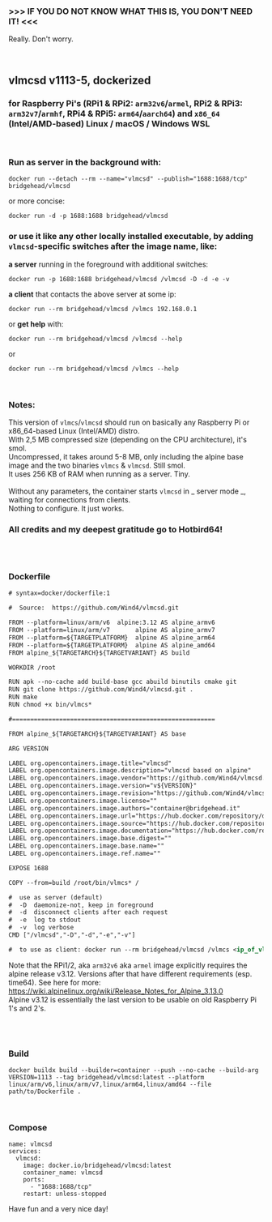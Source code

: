 ###  >>> IF YOU DO NOT KNOW WHAT THIS IS, YOU DON'T NEED IT! <<<
Really. Don't worry.

</br>

## vlmcsd v1113-5, dockerized
### for Raspberry Pi's (RPi1 & RPi2: `arm32v6`/`armel`, RPi2 & RPi3: `arm32v7`/`armhf`, RPi4 & RPi5: `arm64`/`aarch64`) and `x86_64` (Intel/AMD-based) Linux / macOS / Windows WSL

</br>

### Run as server in the background with:

    docker run --detach --rm --name="vlmcsd" --publish="1688:1688/tcp" bridgehead/vlmcsd

or more concise:

    docker run -d -p 1688:1688 bridgehead/vlmcsd

### or use it like any other locally installed executable, by adding `vlmcsd`-specific switches after the image name, like:

**a server** running in the foreground with additional switches:

    docker run -p 1688:1688 bridgehead/vlmcsd /vlmcsd -D -d -e -v

**a client** that contacts the above server at some ip:

    docker run --rm bridgehead/vlmcsd /vlmcs 192.168.0.1

or **get help** with:

    docker run --rm bridgehead/vlmcsd /vlmcsd --help

or

    docker run --rm bridgehead/vlmcsd /vlmcs --help

</br>

### Notes:

This version of `vlmcs`/`vlmcsd` should run on basically any Raspberry Pi or x86_64-based Linux (Intel/AMD) distro.</br>
With 2,5 MB compressed size (depending on the CPU architecture), it's smol.</br>
Uncompressed, it takes around 5-8 MB, only including the alpine base image and the two binaries `vlmcs` & `vlmcsd`. Still smol.</br>
It uses 256 KB of RAM when running as a server. Tiny. </br></br>
Without any parameters, the container starts `vlmcsd` in _ server mode _, waiting for connections from clients.</br>
Nothing to configure. It just works.

### All credits and my deepest gratitude go to Hotbird64!

</br>
</br>

### Dockerfile
```xml
# syntax=docker/dockerfile:1

#  Source:  https://github.com/Wind4/vlmcsd.git

FROM --platform=linux/arm/v6  alpine:3.12 AS alpine_armv6
FROM --platform=linux/arm/v7       alpine AS alpine_armv7
FROM --platform=${TARGETPLATFORM}  alpine AS alpine_arm64
FROM --platform=${TARGETPLATFORM}  alpine AS alpine_amd64
FROM alpine_${TARGETARCH}${TARGETVARIANT} AS build

WORKDIR /root

RUN apk --no-cache add build-base gcc abuild binutils cmake git
RUN git clone https://github.com/Wind4/vlmcsd.git .
RUN make
RUN chmod +x bin/vlmcs*

#========================================================

FROM alpine_${TARGETARCH}${TARGETVARIANT} AS base

ARG VERSION

LABEL org.opencontainers.image.title="vlmcsd"
LABEL org.opencontainers.image.description="vlmcsd based on alpine"
LABEL org.opencontainers.image.vendor="https://github.com/Wind4/vlmcsd.git"
LABEL org.opencontainers.image.version="v${VERSION}"
LABEL org.opencontainers.image.revision="https://github.com/Wind4/vlmcsd/releases"
LABEL org.opencontainers.image.license=""
LABEL org.opencontainers.image.authors="container@bridgehead.it"
LABEL org.opencontainers.image.url="https://hub.docker.com/repository/docker/bridgehead/vlmcsd"
LABEL org.opencontainers.image.source="https://hub.docker.com/repository/docker/bridgehead/vlmcsd"
LABEL org.opencontainers.image.documentation="https://hub.docker.com/repository/docker/bridgehead/vlmcsd"
LABEL org.opencontainers.image.base.digest=""
LABEL org.opencontainers.image.base.name=""
LABEL org.opencontainers.image.ref.name=""

EXPOSE 1688

COPY --from=build /root/bin/vlmcs* /

#  use as server (default)
#  -D  daemonize-not, keep in foreground
#  -d  disconnect clients after each request
#  -e  log to stdout
#  -v  log verbose
CMD ["/vlmcsd","-D","-d","-e","-v"]

#  to use as client: docker run --rm bridgehead/vlmcsd /vlmcs <ip_of_vlmcsd-server>
```

Note that the RPi1/2, aka `arm32v6` aka `armel` image explicitly requires the alpine release v3.12. Versions after that have different requirements (esp. time64). See here for more: https://wiki.alpinelinux.org/wiki/Release_Notes_for_Alpine_3.13.0</br>
Alpine v3.12 is essentially the last version to be usable on old Raspberry Pi 1's and 2's.

</br>
</br>

### Build

```
docker buildx build --builder=container --push --no-cache --build-arg VERSION=1113 --tag bridgehead/vlmcsd:latest --platform linux/arm/v6,linux/arm/v7,linux/arm64,linux/amd64 --file path/to/Dockerfile .
```

</br>

### Compose

```
name: vlmcsd
services:
  vlmcsd:
    image: docker.io/bridgehead/vlmcsd:latest
    container_name: vlmcsd
    ports:
      - "1688:1688/tcp"
    restart: unless-stopped
```

Have fun and a very nice day!
